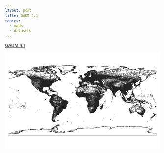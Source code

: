 ```yaml
---
layout: post
title: GADM 4.1
topics:
  - maps
  - datasets
---
```


[GADM 4.1](https://gadm.org/data.html)

![GADM 4.1](/images/GADM/gadm_410.png)